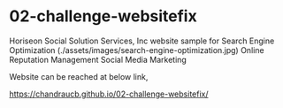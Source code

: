 # 02-challenge-websitefix

Horiseon Social Solution Services, Inc website sample for 
Search Engine Optimization
(./assets/images/search-engine-optimization.jpg)
Online Reputation Management
Social Media Marketing 

Website can be reached at below link,

https://chandraucb.github.io/02-challenge-websitefix/
